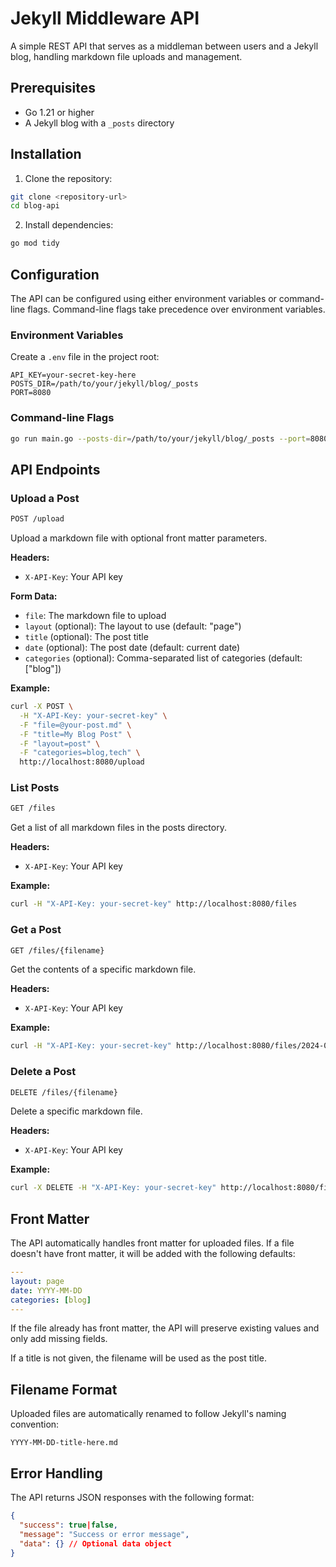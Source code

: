 # Jekyll Middleware API

A simple REST API that serves as a middleman between users and a Jekyll blog, handling markdown file uploads and management.

## Prerequisites

- Go 1.21 or higher
- A Jekyll blog with a `_posts` directory

## Installation

1. Clone the repository:
```bash
git clone <repository-url>
cd blog-api
```

2. Install dependencies:
```bash
go mod tidy
```

## Configuration

The API can be configured using either environment variables or command-line flags. Command-line flags take precedence over environment variables.

### Environment Variables

Create a `.env` file in the project root:

```env
API_KEY=your-secret-key-here
POSTS_DIR=/path/to/your/jekyll/blog/_posts
PORT=8080
```

### Command-line Flags

```bash
go run main.go --posts-dir=/path/to/your/jekyll/blog/_posts --port=8080 --api-key=your-secret-key
```

## API Endpoints

### Upload a Post

```bash
POST /upload
```

Upload a markdown file with optional front matter parameters.

**Headers:**
- `X-API-Key`: Your API key

**Form Data:**
- `file`: The markdown file to upload
- `layout` (optional): The layout to use (default: "page")
- `title` (optional): The post title
- `date` (optional): The post date (default: current date)
- `categories` (optional): Comma-separated list of categories (default: ["blog"])

**Example:**
```bash
curl -X POST \
  -H "X-API-Key: your-secret-key" \
  -F "file=@your-post.md" \
  -F "title=My Blog Post" \
  -F "layout=post" \
  -F "categories=blog,tech" \
  http://localhost:8080/upload
```

### List Posts

```bash
GET /files
```

Get a list of all markdown files in the posts directory.

**Headers:**
- `X-API-Key`: Your API key

**Example:**
```bash
curl -H "X-API-Key: your-secret-key" http://localhost:8080/files
```

### Get a Post

```bash
GET /files/{filename}
```

Get the contents of a specific markdown file.

**Headers:**
- `X-API-Key`: Your API key

**Example:**
```bash
curl -H "X-API-Key: your-secret-key" http://localhost:8080/files/2024-03-26-my-post.md
```

### Delete a Post

```bash
DELETE /files/{filename}
```

Delete a specific markdown file.

**Headers:**
- `X-API-Key`: Your API key

**Example:**
```bash
curl -X DELETE -H "X-API-Key: your-secret-key" http://localhost:8080/files/2024-03-26-my-post.md
```

## Front Matter

The API automatically handles front matter for uploaded files. If a file doesn't have front matter, it will be added with the following defaults:

```yaml
---
layout: page
date: YYYY-MM-DD
categories: [blog]
---
```

If the file already has front matter, the API will preserve existing values and only add missing fields.  

If a title is not given, the filename will be used as the post title. 

## Filename Format

Uploaded files are automatically renamed to follow Jekyll's naming convention:
```
YYYY-MM-DD-title-here.md
```

## Error Handling

The API returns JSON responses with the following format:

```json
{
  "success": true|false,
  "message": "Success or error message",
  "data": {} // Optional data object
}
```